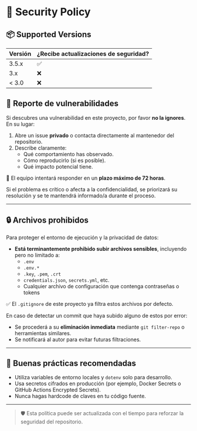 # 🔐 Security Policy

## 📦 Supported Versions

| Versión | ¿Recibe actualizaciones de seguridad? |
| ------- | -------------------------------------- |
| 3.5.x   | ✅                                     |
| 3.x     | ❌                                     |
| < 3.0   | ❌                                     |

## 📣 Reporte de vulnerabilidades

Si descubres una vulnerabilidad en este proyecto, por favor **no la ignores**. En su lugar:

1. Abre un issue **privado** o contacta directamente al mantenedor del repositorio.
2. Describe claramente:
   - Qué comportamiento has observado.
   - Cómo reproducirlo (si es posible).
   - Qué impacto potencial tiene.

🔁 El equipo intentará responder en un **plazo máximo de 72 horas**.

Si el problema es crítico o afecta a la confidencialidad, se priorizará su resolución y se te mantendrá informado/a durante el proceso.

---

## 🔒 Archivos prohibidos

Para proteger el entorno de ejecución y la privacidad de datos:

- **Está terminantemente prohibido subir archivos sensibles**, incluyendo pero no limitado a:
  - `.env`
  - `.env.*`
  - `.key`, `.pem`, `.crt`
  - `credentials.json`, `secrets.yml`, etc.
  - Cualquier archivo de configuración que contenga contraseñas o tokens

✅ El `.gitignore` de este proyecto ya filtra estos archivos por defecto.

En caso de detectar un commit que haya subido alguno de estos por error:

- Se procederá a su **eliminación inmediata** mediante `git filter-repo` o herramientas similares.
- Se notificará al autor para evitar futuras filtraciones.

---

## 🧠 Buenas prácticas recomendadas

- Utiliza variables de entorno locales y `dotenv` solo para desarrollo.
- Usa secretos cifrados en producción (por ejemplo, Docker Secrets o GitHub Actions Encrypted Secrets).
- Nunca hagas hardcode de claves en tu código fuente.

---

> 🛡️ Esta política puede ser actualizada con el tiempo para reforzar la seguridad del repositorio.
